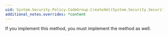 ```yaml
---
uid: System.Security.Policy.CodeGroup.CreateXml(System.Security.SecurityElement,System.Security.Policy.PolicyLevel)
additional_notes.overrides: *content
---
```


<p>If you implement this method, you must implement the <xref href="System.Security.Policy.CodeGroup.ParseXml(System.Security.SecurityElement,System.Security.Policy.PolicyLevel)"></xref> method as well.</p>



